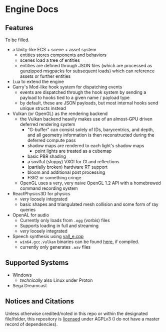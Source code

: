 # Engine Docs

## Features

To be filled.

* a Unity-like ECS + scene + asset system
	* entities stores components and behaviors
	* scenes load a tree of entities
	* entities are defined through JSON files (which are processed as gunzipped msgpacks for subsequent loads) which can reference assets or further entities
* Lua to extend the engine
* Garry's Mod-like hook system for dispatching events
	* events are dispatched through the hook system by sending a payload to hooks tied to a given name / payload type
	* by default, these are JSON payloads, but most internal hooks send unique structs instead
* Vulkan (or OpenGL) as the rendering backend
	* the Vulkan backend heavily makes use of an almost-GPU driven deferred rendering system
		* "G-buffer" can consist solely of IDs, barycentrics, and depth, and all geometry information is then reconstructed during the deferred compute pass
		* shadow maps are rendered to each light's shadow maps
			* point lights are treated as a cubemap
		* basic PBR shading
		* a sovlful (sloppy) VXGI for GI and reflections
		* (partially broken) hardware RT support
		* bloom and additional post processing
		* FSR2 or something cringe
	* OpenGL uses a very, very naive OpenGL 1.2 API with a homebrewed command recording system
* ReactPhysics3D for physics
	* *very* loosely integrated
	* basic shapes and triangulated mesh collision and some form of ray queries
* OpenAL for audio
	* Currently only loads from `.ogg` (vorbis) files
	* Supports loading in full and streaming
	* *very* loosely integrated
* Speech synthesis using [vall_e.cpp](https://github.com/e-c-k-e-r/vall-e/)
	* `win64.gcc.vulkan` binaries can be found [here](https://github.com/e-c-k-e-r/vall-e/releases/tag/vall_e.cpp), if compiled.
	* currently only generates `.wav` files

## Supported Systems

* Windows
	* *technically* also Linux under Proton
* Sega Dreamcast

## Notices and Citations

Unless otherwise credited/noted in this repo or within the designated file/folder, this repository is [licensed](/LICENSE) under AGPLv3 (I do not have a master record of dependencies).